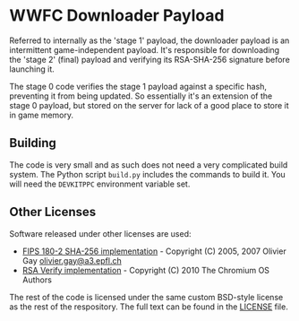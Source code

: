 # WWFC Downloader Payload
Referred to internally as the 'stage 1' payload, the downloader payload is an intermittent game-independent payload.
It's responsible for downloading the 'stage 2' (final) payload and verifying its RSA-SHA-256 signature before launching
it.

The stage 0 code verifies the stage 1 payload against a specific hash, preventing it from being updated. So essentially
it's an extension of the stage 0 payload, but stored on the server for lack of a good place to store it in game memory.

## Building
The code is very small and as such does not need a very complicated build system. The Python script `build.py`
includes the commands to build it. You will need the `DEVKITPPC` environment variable set.

## Other Licenses
Software released under other licenses are used:
* [FIPS 180-2 SHA-256 implementation](https://github.com/ogay/sha2) - Copyright (C) 2005, 2007 Olivier Gay <olivier.gay@a3.epfl.ch>
* [RSA Verify implementation](https://github.com/jhallen/rsa-verify) - Copyright (C) 2010 The Chromium OS Authors

The rest of the code is licensed under the same custom BSD-style license as the rest of the respository. The full text can be found in the [LICENSE](../LICENSE) file.
